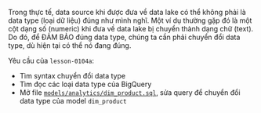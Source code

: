 Trong thực tế, data source khi được đưa về data lake có thể không phải là data type (loại dữ liệu) đúng như mình nghĩ. Một ví dụ thường gặp đó là một cột dạng số (numeric) khi đưa về data lake bị chuyển thành dạng chữ (text). Do đó, để ĐẢM BẢO đúng data type, chúng ta cần phải chuyển đổi data type, dù hiện tại có thể nó đang đúng. 

Yêu cầu của `lesson-0104a`:
- Tìm syntax chuyển đổi data type
- Tìm đọc các loại data type của BigQuery
- Mở file [`models/analytics/dim_product.sql`](../models/analytics/dim_product.sql), sửa query để chuyển đổi data type của model `dim_product`
